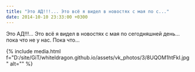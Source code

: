 ```yaml
---
title: "Это АД!!!... Это всё я видел в новостях с мая по с..."
date: 2014-10-10 23:33:00 +0300
---
```


Это АД!!!... Это всё я видел в новостях с мая по сегодняшней день... пока что не у нас. Пока что...

{% include media.html f="D:/site/GiT/whiteldragon.github.io/assets/vk_photos/3/8UQOM1htFkI.jpg" alt="" %}

